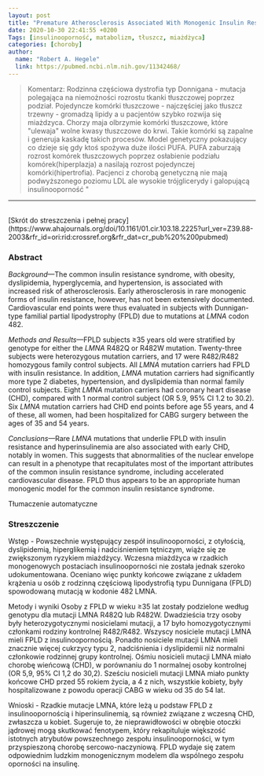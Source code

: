 ```yaml
---
layout: post
title: "Premature Atherosclerosis Associated With Monogenic Insulin Resistance"
date: 2020-10-30 22:41:55 +0200
Tags: [insulinooporność, matabolizm, tłuszcz, miażdżyca]
categories: [choroby]
author: 
  name: "Robert A. Hegele"
  link: https://pubmed.ncbi.nlm.nih.gov/11342468/
---
```

>Komentarz: 
>Rodzinna częściowa dystrofia typ Donnigana - mutacja polegająca na niemożności rozrostu tkanki tłuszczowej poprzez podział. Pojedyncze komórki tłuszczowe - najczęściej jako tłuszcz trzewny - gromadzą lipidy a u pacjentów szybko rozwija się miażdzyca.
>Chorzy maja olbrzymie komórki tłuszczowe, które "ulewaja" wolne kwasy tłuszczowe do krwi. Takie komórki są zapalne i generuja kaskadę takich procesów.
>Model genetyczny pokazujący co dzieje się gdy ktoś spożywa duże ilości PUFA. 
>PUFA zaburzają rozrost komórek tłuszczowych poprzez osłabienie podziału komórek(hiperplazja) a nasilają rozrost pojedynczej komórki(hipertrofia).
>Pacjenci z chorobą genetyczną nie mają podwyższonego poziomu LDL ale wysokie trójglicerydy i galopującą insulinooporność "
>

<hr>
<br>
[Skrót do streszczenia i pełnej pracy](https://www.ahajournals.org/doi/10.1161/01.cir.103.18.2225?url_ver=Z39.88-2003&rfr_id=ori:rid:crossref.org&rfr_dat=cr_pub%20%200pubmed)

### Abstract
_Background_—The common insulin resistance syndrome, with obesity, dyslipidemia, hyperglycemia, and hypertension, is associated with increased risk of atherosclerosis. Early atherosclerosis in rare monogenic forms of insulin resistance, however, has not been extensively documented. Cardiovascular end points were thus evaluated in subjects with Dunnigan-type familial partial lipodystrophy (FPLD) due to mutations at _LMNA_ codon 482.

_Methods and Results_—FPLD subjects ≥35 years old were stratified by genotype for either the _LMNA_ R482Q or R482W mutation. Twenty-three subjects were heterozygous mutation carriers, and 17 were R482/R482 homozygous family control subjects. All _LMNA_ mutation carriers had FPLD with insulin resistance. In addition, _LMNA_ mutation carriers had significantly more type 2 diabetes, hypertension, and dyslipidemia than normal family control subjects. Eight _LMNA_ mutation carriers had coronary heart disease (CHD), compared with 1 normal control subject (OR 5.9, 95% CI 1.2 to 30.2). Six _LMNA_ mutation carriers had CHD end points before age 55 years, and 4 of these, all women, had been hospitalized for CABG surgery between the ages of 35 and 54 years.

_Conclusions_—Rare _LMNA_ mutations that underlie FPLD with insulin resistance and hyperinsulinemia are also associated with early CHD, notably in women. This suggests that abnormalities of the nuclear envelope can result in a phenotype that recapitulates most of the important attributes of the common insulin resistance syndrome, including accelerated cardiovascular disease. FPLD thus appears to be an appropriate human monogenic model for the common insulin resistance syndrome.

Tłumaczenie automatyczne

### Streszczenie
Wstęp - Powszechnie występujący zespół insulinooporności, z otyłością, dyslipidemią, hiperglikemią i nadciśnieniem tętniczym, wiąże się ze zwiększonym ryzykiem miażdżycy. Wczesna miażdżyca w rzadkich monogenowych postaciach insulinooporności nie została jednak szeroko udokumentowana. Oceniano więc punkty końcowe związane z układem krążenia u osób z rodzinną częściową lipodystrofią typu Dunnigana (FPLD) spowodowaną mutacją w kodonie 482 LMNA.

Metody i wyniki Osoby z FPLD w wieku ≥35 lat zostały podzielone według genotypu dla mutacji LMNA R482Q lub R482W. Dwadzieścia trzy osoby były heterozygotycznymi nosicielami mutacji, a 17 było homozygotycznymi członkami rodziny kontrolnej R482/R482. Wszyscy nosiciele mutacji LMNA mieli FPLD z insulinoopornością. Ponadto nosiciele mutacji LMNA mieli znacznie więcej cukrzycy typu 2, nadciśnienia i dyslipidemii niż normalni członkowie rodzinnej grupy kontrolnej. Ośmiu nosicieli mutacji LMNA miało chorobę wieńcową (CHD), w porównaniu do 1 normalnej osoby kontrolnej (OR 5,9, 95% CI 1,2 do 30,2). Sześciu nosicieli mutacji LMNA miało punkty końcowe CHD przed 55 rokiem życia, a 4 z nich, wszystkie kobiety, były hospitalizowane z powodu operacji CABG w wieku od 35 do 54 lat.

Wnioski - Rzadkie mutacje LMNA, które leżą u podstaw FPLD z insulinoopornością i hiperinsulinemią, są również związane z wczesną CHD, zwłaszcza u kobiet. Sugeruje to, że nieprawidłowości w obrębie otoczki jądrowej mogą skutkować fenotypem, który rekapituluje większość istotnych atrybutów powszechnego zespołu insulinooporności, w tym przyspieszoną chorobę sercowo-naczyniową. FPLD wydaje się zatem odpowiednim ludzkim monogenicznym modelem dla wspólnego zespołu oporności na insulinę.
